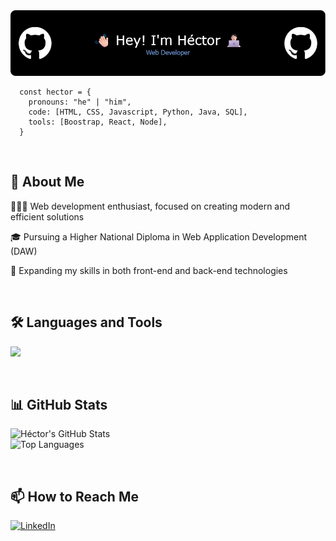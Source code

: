 <img src="./github-header-image.png" alt="header">

``` JS
  const hector = {
    pronouns: "he" | "him",
    code: [HTML, CSS, Javascript, Python, Java, SQL],
    tools: [Boostrap, React, Node],
  }
```

<br>

<h2>📖 About Me</h2>
<p> 
  🧑🏻‍💻 Web development enthusiast, focused on creating modern and efficient solutions 
</p>
<p> 
  🎓 Pursuing a Higher National Diploma in Web Application Development (DAW)
</p>
<p> 
  🌱 Expanding my skills in both front-end and back-end technologies
</p>

<br>

<h2>🛠️ Languages and Tools</h2>
<p> 
  <a href="https://skillicons.dev">
    <img src="https://skillicons.dev/icons?i=git,figma,html,css,bootstrap,js,nodejs,react,java,py,mysql" />
  </a>
</p>

<br>

<h2>📊 GitHub Stats</h2>
<p>
  <img src="https://github-readme-stats.vercel.app/api?username=HectorSantanaC&show_icons=true&theme=tokyonight" alt="Héctor's GitHub Stats"/>
  <br>
  <img src="https://github-readme-stats.vercel.app/api/top-langs/?username=HectorSantanaC&layout=compact&theme=tokyonight" alt="Top Languages"/>
</p>

<br>

<h2>📫 How to Reach Me</h2>
<p>
  <a href="https://www.linkedin.com/in/héctor-santana" target="_blank" rel="noopener noreferrer">
    <img src="https://upload.wikimedia.org/wikipedia/commons/c/ca/LinkedIn_logo_initials.png" alt="LinkedIn" width="30" height="30"/>
  </a>
</p>

<!--
**HectorSantanaC/HectorSantanaC** is a ✨ _special_ ✨ repository because its `README.md` (this file) appears on your GitHub profile.

Here are some ideas to get you started:

- 🔭 I’m currently working on ...
- 🌱 I’m currently learning ...
- 👯 I’m looking to collaborate on ...
- 🤔 I’m looking for help with ...
- 💬 Ask me about ...
- 📫 How to reach me: ...
- 😄 Pronouns: ...
- ⚡ Fun fact: ...
-->

